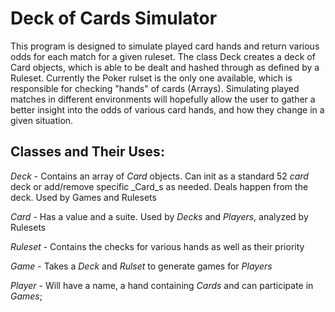 **Deck of Cards Simulator**
===========================

This program is designed to simulate played card hands and return various odds for each match for a given ruleset. The class Deck creates a deck of Card objects, which is able to be dealt and hashed through as defined by a Ruleset.  Currently the Poker rulset is the only one available, which is responsible for checking "hands" of cards (Arrays). Simulating played matches in different environments will hopefully allow the user to gather a better insight into the odds of various card hands, and how they change in a given situation. 

Classes and Their Uses:
-----------------------
_Deck_ - Contains an array of _Card_ objects. Can init as a standard 52 _card_ deck or add/remove specific _Card_s as needed. Deals happen from the deck. Used by Games and Rulesets

_Card_ - Has a value and a suite. Used by _Decks_ and _Players_, analyzed by Rulesets

_Ruleset_ - Contains the checks for various hands as well as their priority

_Game_ - Takes a _Deck_ and _Rulset_ to generate games for _Players_

_Player_ - Will have a name, a hand containing _Cards_ and can participate in _Games_;
